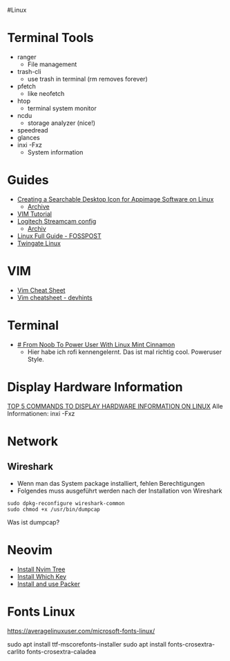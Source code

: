 #Linux

# Terminal Tools

 - ranger
     - File management
 - trash-cli
     - use trash in terminal (rm removes forever)
 - pfetch
     - like neofetch
 - htop
     - terminal system monitor
 - ncdu
     - storage analyzer (nice!)
 - speedread
 - glances
 - inxi -Fxz
	 - System information

# Guides

- [Creating a Searchable Desktop Icon for Appimage Software on Linux](https://medium.com/@itsmrcrabss/creating-a-searchable-desktop-icon-for-appimage-software-on-linux-82dc9f62ca51)
	- [Archive](https://web.archive.org/web/20231024140700/https://medium.com/@itsmrcrabss/creating-a-searchable-desktop-icon-for-appimage-software-on-linux-82dc9f62ca51)
 - [VIM Tutorial](https://www.freecodecamp.org/news/learn-linux-vim-basic-features-19134461ab85/#:~:text=Yes%2C%20Vim%20provides%20a%20simple,exit%20the%20explorer%20and%20vim.)
 - [Logitech Streamcam config](https://davejansen.com/logitech-streamcam-on-linux/)
    - [Archiv](https://web.archive.org/web/20230519220215/https://davejansen.com/logitech-streamcam-on-linux/)
- [Linux Full Guide - FOSSPOST](https://fosspost.org/linux-full-guide/)
- [Twingate Linux](https://www.twingate.com/docs/linux)

# VIM
 - [Vim Cheat Sheet](https://vim.rtorr.com/)
 - [Vim cheatsheet - devhints](https://devhints.io/vim)

# Terminal
- [# From Noob To Power User With Linux Mint Cinnamon](https://www.youtube.com/watch?v=TKX29fJ8U2Y)
	- Hier habe ich rofi kennengelernt. Das ist mal richtig cool. Poweruser Style.

# Display Hardware Information

[TOP 5 COMMANDS TO DISPLAY HARDWARE INFORMATION ON LINUX](https://freelinuxtutorials.com/top-5-commands-to-display-hardware-information-on-linux/)
Alle Informationen: inxi -Fxz

# Network

## Wireshark

 - Wenn man das System package installiert, fehlen Berechtigungen
 - Folgendes muss ausgeführt werden nach der Installation von Wireshark

```
sudo dpkg-reconfigure wireshark-common
sudo chmod +x /usr/bin/dumpcap	
```
Was ist dumpcap?

# Neovim

- [Install Nvim Tree](https://linovox.com/install-and-use-nvim-tree-in-neovim/)
- [Install Which Key](https://linovox.com/install-and-set-up-which-key-in-neovim-nvim/)
- [Install and use Packer](https://linovox.com/install-and-use-packer-in-neovim/)

# Fonts Linux

https://averagelinuxuser.com/microsoft-fonts-linux/

sudo apt install ttf-mscorefonts-installer
sudo apt install fonts-crosextra-carlito fonts-crosextra-caladea